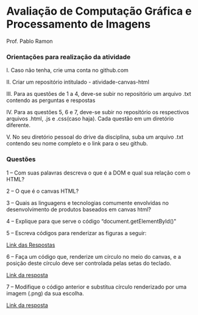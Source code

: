 # Avaliação de Computação Gráfica e Processamento de Imagens

Prof. Pablo Ramon

### Orientações para realização da atividade

I. Caso não tenha, crie uma conta no github.com

II. Criar um repositório intitulado - atividade-canvas-html

III. Para as questões de 1 a 4, deve-se subir no repositório um arquivo .txt contendo as perguntas e respostas

IV. Para as questões 5, 6 e 7, deve-se subir no repositório os respectivos arquivos .html, .js e .css(caso haja). Cada questão em um diretório diferente.

V. No seu diretório pessoal do drive da disciplina, suba um arquivo .txt contendo seu nome completo e o link para o seu github.

### Questões

1 – Com suas palavras descreva o que é a DOM e qual sua relação com o HTML?

2 – O que é o canvas HTML?

3 – Quais as linguagens e tecnologias comumente envolvidas no desenvolvimento de produtos baseados em canvas html?

4 – Explique para que serve o código “document.getElementById()"

5 – Escreva códigos para renderizar as figuras a seguir:

[Link das Respostas](https://github.com/elisalvsan/atividade-canvas-html/blob/main/questao5/index.html)

6 – Faça um código que, renderize um círculo no meio do canvas, e a posição deste círculo deve ser controlada pelas setas do teclado.

[Link da resposta](https://github.com/elisalvsan/atividade-canvas-html/blob/main/quastao6/index.html)

7 – Modifique o código anterior e substitua círculo renderizado por uma imagem (.png) da sua escolha.

[Link da resposta](https://github.com/elisalvsan/atividade-canvas-html/blob/main/questao7/index.html)
